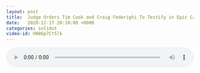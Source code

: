 ```yaml
---
layout: post
title:  Judge Orders Tim Cook and Craig Federighi To Testify in Epic Case
date:   2020-12-17 20:10:00 +0000
categories: solidot
video-id: UW86p7Ct5lk
---
```


<audio src="/assets/0e0e417f8b56f49ec6aa23b3595c4251.mp3" style="width: 100%;" controls></audio>

